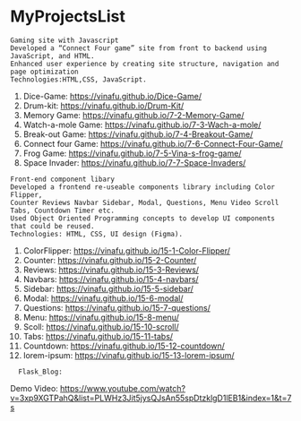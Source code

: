 # MyProjectsList

    Gaming site with Javascript 
    Developed a “Connect Four game” site from front to backend using JavaScript, and HTML. 
    Enhanced user experience by creating site structure, navigation and page optimization 
    Technologies:HTML,CSS, JavaScript. 
   1. Dice-Game: https://vinafu.github.io/Dice-Game/
   2. Drum-kit: https://vinafu.github.io/Drum-Kit/
   3. Memory Game: https://vinafu.github.io/7-2-Memory-Game/
   4. Watch-a-mole Game: https://vinafu.github.io/7-3-Wach-a-mole/
   5. Break-out Game:  https://vinafu.github.io/7-4-Breakout-Game/
   6. Connect four Game: https://vinafu.github.io/7-6-Connect-Four-Game/
   7. Frog Game: https://vinafu.github.io/7-5-Vina-s-frog-game/
   8. Space Invader: https://vinafu.github.io/7-7-Space-Invaders/




    Front-end component libary 
    Developed a frontend re-useable components library including Color Flipper, 
    Counter Reviews Navbar Sidebar, Modal, Questions, Menu Video Scroll Tabs, Countdown Timer etc. 
    Used Object Oriented Programming concepts to develop UI components that could be reused. 
    Technologies: HTML, CSS, UI design (Figma).  
   1. ColorFlipper: https://vinafu.github.io/15-1-Color-Flipper/
   2. Counter: https://vinafu.github.io/15-2-Counter/
   3. Reviews: https://vinafu.github.io/15-3-Reviews/
   4. Navbars: https://vinafu.github.io/15-4-navbars/
   5. Sidebar: https://vinafu.github.io/15-5-sidebar/
   6. Modal: https://vinafu.github.io/15-6-modal/
   7. Questions: https://vinafu.github.io/15-7-questions/
   8. Menu: https://vinafu.github.io/15-8-menu/
   9. Scoll: https://vinafu.github.io/15-10-scroll/
   10. Tabs: https://vinafu.github.io/15-11-tabs/
   11. Countdown: https://vinafu.github.io/15-12-countdown/
   12. lorem-ipsum: https://vinafu.github.io/15-13-lorem-ipsum/




      Flask_Blog:
   Demo Video: https://www.youtube.com/watch?v=3xp9XGTPahQ&list=PLWHz3Jit5jysQJsAn55spDtzklgD1lEB1&index=1&t=7s


